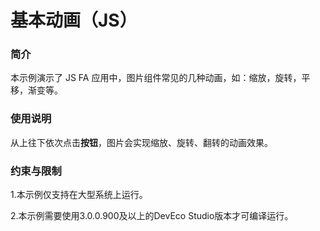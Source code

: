 # 基本动画（JS）<a name="ZH-CN_TOPIC_0000001127136699"></a>

### 简介

本示例演示了 JS FA 应用中，图片组件常见的几种动画，如：缩放，旋转，平移，渐变等。

### 使用说明

从上往下依次点击**按钮**，图片会实现缩放、旋转、翻转的动画效果。

### 约束与限制

1.本示例仅支持在大型系统上运行。

2.本示例需要使用3.0.0.900及以上的DevEco Studio版本才可编译运行。
